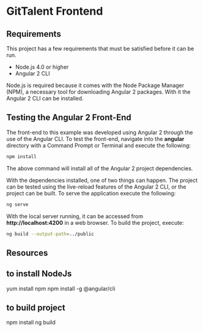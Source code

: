 # GitTalent Frontend

## Requirements

This project has a few requirements that must be satisfied before it can be run.

* Node.js 4.0 or higher
* Angular 2 CLI

Node.js is required because it comes with the Node Package Manager (NPM), a necessary tool for downloading Angular 2 packages.  With it the Angular 2 CLI can be installed.

## Testing the Angular 2 Front-End

The front-end to this example was developed using Angular 2 through the use of the Angular CLI.  To test the front-end, navigate into the **angular** directory with a Command Prompt or Terminal and execute the following:

```sh
npm install
```

The above command will install all of the Angular 2 project dependencies.

With the dependencies installed, one of two things can happen.  The project can be tested using the live-reload features of the Angular 2 CLI, or the project can be built.  To serve the application execute the following:

```sh
ng serve
```

With the local server running, it can be accessed from **http://localhost:4200** in a web browser.  To build the project, execute:

```sh
ng build --output-path=../public
```

## Resources

## to install NodeJs 
yum install npm
npm install -g @angular/cli

## to build project 
npm install 
ng build 

